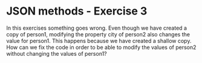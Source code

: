# JSON methods - Exercise 3

In this exercises something goes wrong. Even though we have created a copy of person1,
modifying the property city of person2 also changes the value for person1. 
This happens because we have created a shallow copy. 
How can we fix the code in order to be able to modify the values of person2 without changing the values of person1?
